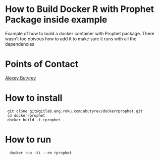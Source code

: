 # How to Build Docker R with Prophet Package inside example


Example of how to build a docker container with Prophet package. There wasn't too obivous how to add it to make sure it runs with all the dependencies

# Points of Contact

[Alexey Butyrev](butirev@gmail.com)

# How to install

```{bash}
 git clone git@gitlab.eng.roku.com:abutyrev/dockerrprophet.git
 cd dockerrprophet
 docker build -t rprophet .
```

# How to run

```{bash}
  docker run -ti --rm rprophet
```
